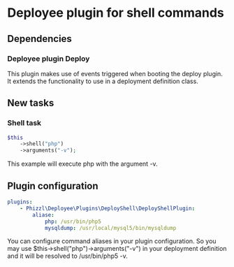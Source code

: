 Deployee plugin for shell commands
==============================
## Dependencies
### Deployee plugin Deploy
This plugin makes use of events triggered when booting the deploy plugin. It extends the functionality to use in a deployment definition class.

## New tasks
### Shell task
```php
$this
    ->shell("php")
    ->arguments("-v");
```
This example will execute php with the argument -v.

## Plugin configuration
```yaml
plugins:
    - Phizzl\Deployee\Plugins\DeployShell\DeployShellPlugin:
        aliase:
            php: /usr/bin/php5
            mysqldump: /usr/local/mysql5/bin/mysqldump
```
You can configure command aliases in your plugin configuration. So you may use $this->shell("php")->arguments("-v") in your deployment definition and it will be resolved to /usr/bin/php5 -v.